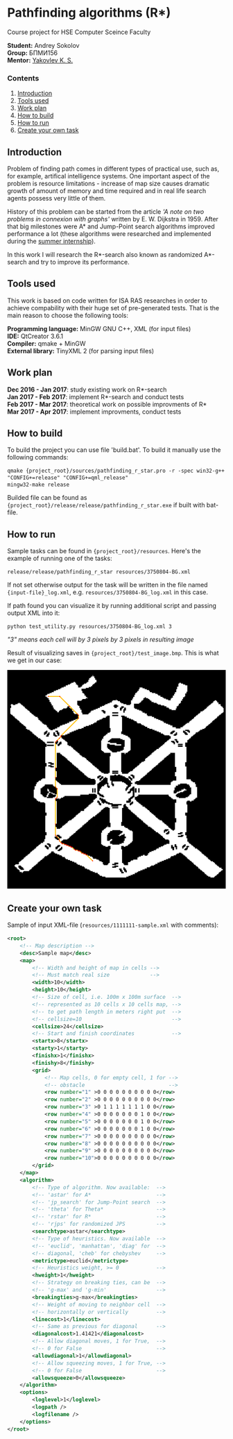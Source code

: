 # Pathfinding algorithms (R\*)
Course project for HSE Computer Sceince Faculty

**Student:** Andrey Sokolov    
**Group:** БПМИ156    
**Mentor:** [Yakovlev K. S.](//github.com/konstantin-yakovlev)


### Contents

1. [Introduction](#introduction)    
2. [Tools used](#tools-used)    
3. [Work plan](#work-plan)
4. [How to build](#how-to-build)   
5. [How to run](#how-to-run)
6. [Create your own task](#create-your-own-task)

## Introduction

Problem of finding path comes in different types of practical use, such as, for example, artifical intelligence systems. One important aspect of the problem is resource limitations - increase of map size causes dramatic growth of amount of memory and time required and in real life search agents possess very little of them.

History of this problem can be started from the article *'A note on two problems in connexion with graphs'* written by E. W. Dijkstra in 1959. After that big milestones were A\* and Jump-Point search algorithms improved performance a lot (these algorithms were researched and implemented during the [summer internship](//github.com/AndreSokol/pathfinding_algorithms)).

In this work I will research the R\*-search also known as randomized A\*-search and try to improve its performance.

## Tools used

This work is based on code written for ISA RAS researches in order to achieve compability with their huge set of pre-generated tests. That is the main reason to choose the following tools:

**Programming language:** MinGW GNU C++, XML (for input files)    
**IDE:** QtCreator 3.6.1    
**Compiler:** qmake + MinGW         
**External library:** TinyXML 2 (for parsing input files)    

## Work plan

**Dec 2016 - Jan 2017**: study existing work on R\*-search    
**Jan 2017 - Feb 2017**: implement R\*-search and conduct tests    
**Feb 2017 - Mar 2017**: theoretical work on possible improvments of R\*    
**Mar 2017 - Apr 2017**: implement improvments, conduct tests

## How to build

To build the project you can use file 'build.bat'. To build it manually use the following commands:

```
qmake {project_root}/sources/pathfinding_r_star.pro -r -spec win32-g++ "CONFIG+=release" "CONFIG+=qml_release"
mingw32-make release
```

Builded file can be found as `{project_root}/release/release/pathfinding_r_star.exe` if built with bat-file.

## How to run

Sample tasks can be found in `{project_root}/resources`. Here's the example of running one of the tasks:

```
release/release/pathfinding_r_star resources/3750804-BG.xml
```

If not set otherwise output for the task will be written in the file named `{input-file}_log.xml`, e.g. `resources/3750804-BG_log.xml` in this case.

If path found you can visualize it by running additional script and passing output XML into it:

```
python test_utility.py resources/3750804-BG_log.xml 3
```

_"3" means each cell will by 3 pixels by 3 pixels in resulting image_

Result of visualizing saves in `{project_root}/test_image.bmp`. This is what we get in our case:

![](./test_image_for_3750804-BG_log.bmp)

## Create your own task

Sample of input XML-file (`resources/1111111-sample.xml` with comments):

```xml
<root>
    <!-- Map description -->
    <desc>Sample map</desc>
    <map>
        <!-- Width and height of map in cells -->
        <!-- Must match real size             -->
        <width>10</width>
        <height>10</height>
        <!-- Size of cell, i.e. 100m x 100m surface  -->
        <!-- represented as 10 cells x 10 cells map, -->
        <!-- to get path length in meters right put  -->
        <!-- cellsize=10                             -->
        <cellsize>24</cellsize>
        <!-- Start and finish coordinates            -->
        <startx>8</startx>
        <starty>1</starty>
        <finishx>1</finishx>
        <finishy>8</finishy>
        <grid>
            <!-- Map cells, 0 for empty cell, 1 for -->
            <!-- obstacle                           -->
            <row number="1" >0 0 0 0 0 0 0 0 0 0</row>
            <row number="2" >0 0 0 0 0 0 0 0 0 0</row>
            <row number="3" >0 1 1 1 1 1 1 1 0 0</row>
            <row number="4" >0 0 0 0 0 0 0 1 0 0</row>
            <row number="5" >0 0 0 0 0 0 0 1 0 0</row>
            <row number="6" >0 0 0 0 0 0 0 1 0 0</row>
            <row number="7" >0 0 0 0 0 0 0 0 0 0</row>
            <row number="8" >0 0 0 0 0 0 0 0 0 0</row>
            <row number="9" >0 0 0 0 0 0 0 0 0 0</row>
            <row number="10">0 0 0 0 0 0 0 0 0 0</row>
        </grid>
    </map>
    <algorithm>
        <!-- Type of algorithm. Now available:  -->
        <!-- 'astar' for A*                     -->
        <!-- 'jp_search' for Jump-Point search  -->
        <!-- 'theta' for Theta*                 -->
        <!-- 'rstar' for R*                     -->
        <!-- 'rjps' for randomized JPS          -->
        <searchtype>astar</searchtype>
        <!-- Type of heuristics. Now available  -->
        <!-- 'euclid', 'manhattan', 'diag' for  -->
        <!-- diagonal, 'cheb' for chebyshev     -->
        <metrictype>euclid</metrictype>
        <!-- Heuristics weight, >= 0            -->
        <hweight>1</hweight>
        <!-- Strategy on breaking ties, can be  -->
        <!-- 'g-max' and 'g-min'                -->
        <breakingties>g-max</breakingties>
        <!-- Weight of moving to neighbor cell  -->
        <!-- horizontally or vertically         -->
        <linecost>1</linecost>
        <!-- Same as previous for diagonal      -->
        <diagonalcost>1.41421</diagonalcost>
        <!-- Allow diagonal moves, 1 for True,  -->
        <!-- 0 for False                        -->
        <allowdiagonal>1</allowdiagonal>
        <!-- Allow squeezing moves, 1 for True, -->
        <!-- 0 for False                        -->
        <allowsqueeze>0</allowsqueeze>
    </algorithm>
    <options>
        <loglevel>1</loglevel>
        <logpath />
        <logfilename />
    </options>
</root>

```
